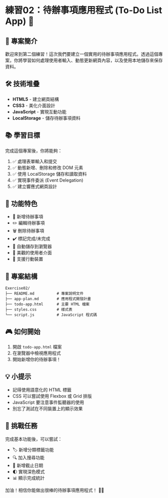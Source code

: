 # 練習02：待辦事項應用程式 (To-Do List App) 📝

## 🎯 專案簡介
歡迎來到第二個練習！這次我們要建立一個實用的待辦事項應用程式。透過這個專案，你將學習如何處理使用者輸入、動態更新網頁內容，以及使用本地儲存來保存資料。

## 🛠️ 技術堆疊
- **HTML5** - 建立網頁結構
- **CSS3** - 美化介面設計
- **JavaScript** - 實現互動功能
- **LocalStorage** - 儲存待辦事項資料

## 📚 學習目標
完成這個專案後，你將能夠：
1. ✅ 處理表單輸入和提交
2. ✅ 動態新增、刪除和修改 DOM 元素
3. ✅ 使用 LocalStorage 儲存和讀取資料
4. ✅ 實現事件委派 (Event Delegation)
5. ✅ 建立響應式網頁設計

## 🚀 功能特色
- 📌 新增待辦事項
- ✏️ 編輯待辦事項
- 🗑️ 刪除待辦事項
- ✔️ 標記完成/未完成
- 💾 自動儲存到瀏覽器
- 🎨 美觀的使用者介面
- 📱 支援行動裝置

## 📂 專案結構
```
Exercise02/
├── README.md          # 專案說明文件
├── app-plan.md        # 應用程式開發計畫
├── todo-app.html      # 主要 HTML 檔案
├── styles.css         # 樣式表
└── script.js          # JavaScript 程式碼
```

## 🎮 如何開始
1. 開啟 `todo-app.html` 檔案
2. 在瀏覽器中檢視應用程式
3. 開始新增你的待辦事項！

## 💡 小提示
- 記得使用語意化的 HTML 標籤
- CSS 可以嘗試使用 Flexbox 或 Grid 排版
- JavaScript 要注意事件監聽器的使用
- 別忘了測試在不同裝置上的顯示效果

## 🌟 挑戰任務
完成基本功能後，可以嘗試：
- 🏷️ 新增分類標籤功能
- 🔍 加入搜尋功能
- 📅 新增截止日期
- 🌓 實現深色模式
- 📊 顯示完成統計

加油！相信你能做出很棒的待辦事項應用程式！ 💪😊 
